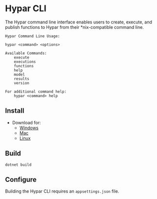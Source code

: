 # Hypar CLI
The Hypar command line interface enables users to create, execute, and publish functions to Hypar from their *nix-compatible command line.

```
Hypar Command Line Usage:

hypar <command> <options>

Available Commands:
    execute
    executions
    functions
    help
    model
    results
    version

For additional command help:
    hypar <command> help
```

## Install
- Download for:
  - [Windows](https://s3-us-west-1.amazonaws.com/hypar-cli/hypar-win-x64.zip)
  - [Mac](https://s3-us-west-1.amazonaws.com/hypar-cli/hypar-osx.10.12-x64.zip)
  - [Linux](https://s3-us-west-1.amazonaws.com/hypar-cli/hypar-linux-x64.zip)

## Build
`dotnet build`

## Configure
Building the Hypar CLI requires an `appsettings.json` file.
